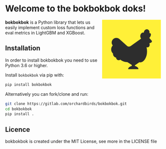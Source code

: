 # Welcome to the bokbokbok doks!

<img src="img/bokbokbok.png" width=190 align="right">

**bokbokbok** is a Python library that lets us easily implement custom loss functions and eval metrics in LightGBM and XGBoost.

## Installation

In order to install bokbokbok you need to use Python 3.6 or higher.

Install `bokbokbok` via pip with:

```bash
pip install bokbokbok
```

Alternatively you can fork/clone and run:

```bash
git clone https://gitlab.com/orchardbirds/bokbokbok.git
cd bokbokbok
pip install .
```

## Licence
bokbokbok is created under the MIT License, see more in the LICENSE file

